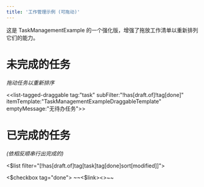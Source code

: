 ```yaml
---
title: '工作管理示例 (可拖动)'
---
```


这是 TaskManagementExample 的一个强化版，增强了拖放工作清单以重新排列它们的能力。

# 未完成的任务

_拖动任务以重新排序_

<<list-tagged-draggable tag:"task" subFilter:"!has[draft.of]!tag[done]" itemTemplate:"TaskManagementExampleDraggableTemplate" emptyMessage:"无待办任务">>

# 已完成的任务

_(依相反顺串行出完成的)_

<$list filter="[!has[draft.of]tag[task]tag[done]sort[modified]]">
<div>
<$checkbox tag="done"> ~~<$link><<toc-caption>></$link>~~</$checkbox>
</div>
</$list>
